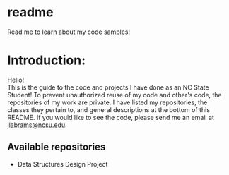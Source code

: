 # readme
Read me to learn about my code samples!
# Introduction:
Hello!  
This is the guide to the code and projects I have done as an NC State Student! To prevent unauthorized reuse of my code and other's code, the repositories of my work are private. I have listed my repositories, the classes they pertain to, and general descriptions at the bottom of this README. If you would like to see the code, please send me an email at jlabrams@ncsu.edu.

## Available repositories
* Data Structures Design Project
